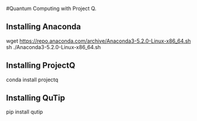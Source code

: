 #Quantum Computing with Project Q. 

## Installing Anaconda
wget https://repo.anaconda.com/archive/Anaconda3-5.2.0-Linux-x86_64.sh
sh ./Anaconda3-5.2.0-Linux-x86_64.sh

## Installing ProjectQ
conda install projectq

## Installing QuTip
pip install qutip
